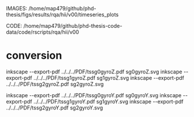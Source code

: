 

IMAGES: /home/map479/github/phd-thesis/figs/results/rqa/hii/v00/timeseries_plots 

CODE: /home/map479/github/phd-thesis-code-data/code/rscripts/rqa/hii/v00 



# conversion



inkscape --export-pdf ../../../PDF/tssg0gyroZ.pdf sg0gyroZ.svg
inkscape --export-pdf ../../../PDF/tssg1gyroZ.pdf sg1gyroZ.svg
inkscape --export-pdf ../../../PDF/tssg2gyroZ.pdf sg2gyroZ.svg


inkscape --export-pdf ../../../PDF/tssg0gyroY.pdf sg0gyroY.svg
inkscape --export-pdf ../../../PDF/tssg1gyroY.pdf sg1gyroY.svg
inkscape --export-pdf ../../../PDF/tssg2gyroY.pdf sg2gyroY.svg





